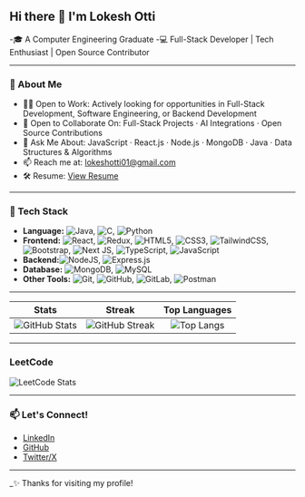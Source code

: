 ## Hi there 👋 I'm Lokesh Otti

-🎓 A Computer Engineering Graduate
-💻 Full-Stack Developer | Tech Enthusiast | Open Source Contributor  

---

### 🚀 About Me

- 👨‍💻 Open to Work: Actively looking for opportunities in Full-Stack Development, Software Engineering, or Backend Development
- 👯 Open to Collaborate On: Full-Stack Projects · AI Integrations · Open Source Contributions
- 💬 Ask Me About: JavaScript · React.js · Node.js · MongoDB · Java · Data Structures & Algorithms
- 📫 Reach me at: [lokeshotti01@gmail.com](mailto:lokeshotti01@gmail.com)
- 🛠️ Resume: [View Resume](https://drive.google.com/file/d/1NBJfgW5C5vnTPK8anUbYTQnZmpwExmGO/view?usp=drive_link)
 <!-- add your actual resume link -->

---

### 🧰 Tech Stack

- **Language:** ![Java](https://img.shields.io/badge/java-%23ED8B00.svg?style=for-the-badge&logo=openjdk&logoColor=white), ![C](https://img.shields.io/badge/c-%2300599C.svg?style=for-the-badge&logo=c&logoColor=white), ![Python](https://img.shields.io/badge/python-3670A0?style=for-the-badge&logo=python&logoColor=ffdd54)
- **Frontend:** ![React](https://img.shields.io/badge/react-%2320232a.svg?style=for-the-badge&logo=react&logoColor=%2361DAFB), ![Redux](https://img.shields.io/badge/redux-%23593d88.svg?style=for-the-badge&logo=redux&logoColor=white), ![HTML5](https://img.shields.io/badge/html5-%23E34F26.svg?style=for-the-badge&logo=html5&logoColor=white), ![CSS3](https://img.shields.io/badge/css3-%231572B6.svg?style=for-the-badge&logo=css3&logoColor=white), ![TailwindCSS](https://img.shields.io/badge/tailwindcss-%2338B2AC.svg?style=for-the-badge&logo=tailwind-css&logoColor=white), ![Bootstrap](https://img.shields.io/badge/bootstrap-%238511FA.svg?style=for-the-badge&logo=bootstrap&logoColor=white), ![Next JS](https://img.shields.io/badge/Next-black?style=for-the-badge&logo=next.js&logoColor=white), ![TypeScript](https://img.shields.io/badge/typescript-%23007ACC.svg?style=for-the-badge&logo=typescript&logoColor=white), 	![JavaScript](https://img.shields.io/badge/javascript-%23323330.svg?style=for-the-badge&logo=javascript&logoColor=%23F7DF1E)
- **Backend:**![NodeJS](https://img.shields.io/badge/node.js-6DA55F?style=for-the-badge&logo=node.js&logoColor=white), ![Express.js](https://img.shields.io/badge/express.js-%23404d59.svg?style=for-the-badge&logo=express&logoColor=%2361DAFB)  
- **Database:** ![MongoDB](https://img.shields.io/badge/MongoDB-%234ea94b.svg?style=for-the-badge&logo=mongodb&logoColor=white), ![MySQL](https://img.shields.io/badge/mysql-4479A1.svg?style=for-the-badge&logo=mysql&logoColor=white) 
- **Other Tools:** 	![Git](https://img.shields.io/badge/git-%23F05033.svg?style=for-the-badge&logo=git&logoColor=white), ![GitHub](https://img.shields.io/badge/github-%23121011.svg?style=for-the-badge&logo=github&logoColor=white), ![GitLab](https://img.shields.io/badge/gitlab-%23181717.svg?style=for-the-badge&logo=gitlab&logoColor=white), ![Postman](https://img.shields.io/badge/Postman-FF6C37?style=for-the-badge&logo=postman&logoColor=white)

---

|                                                                               Stats                                                                              |                                                   Streak                                                   |                                                                                       Top Languages                                                                                      |
| :--------------------------------------------------------------------------------------------------------------------------------------------------------------: | :--------------------------------------------------------------------------------------------------------: | :--------------------------------------------------------------------------------------------------------------------------------------------------------------------------------------: |
| ![GitHub Stats](https://github-readme-stats.vercel.app/api?username=LokeshOtti29\&theme=dark\&hide_border=false\&include_all_commits=false\&count_private=false) | ![GitHub Streak](https://nirzak-streak-stats.vercel.app/?user=LokeshOtti29\&theme=dark\&hide_border=false) | ![Top Langs](https://github-readme-stats.vercel.app/api/top-langs/?username=LokeshOtti29\&theme=dark\&hide_border=false\&include_all_commits=false\&count_private=false\&layout=compact) |

--- 

### LeetCode
![LeetCode Stats](https://leetcard.jacoblin.cool/lokeshOtti_2003?theme=dark&amp;)

---
### 📫 Let's Connect!

- [LinkedIn](https://www.linkedin.com/in/lokesh-otti-8b661526a/)
- [GitHub](https://github.com/LokeshOtti29)
- [Twitter/X](https://x.com/lkot370978)

---

_✨ Thanks for visiting my profile! 

